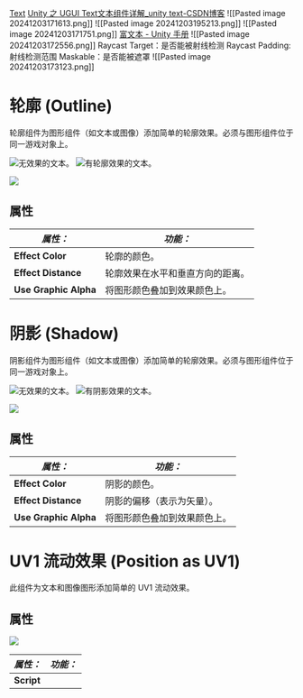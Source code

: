 [Text](file://assets/Scripts/UGUI/Lesson8_Text/Lesson8_Text.cs)
[Unity 之 UGUI Text文本组件详解_unity text-CSDN博客](https://blog.csdn.net/Czhenya/article/details/108462384)
![[Pasted image 20241203171613.png]]
![[Pasted image 20241203195213.png]]
![[Pasted image 20241203171751.png]]
[富文本 - Unity 手册](https://docs.unity3d.com/cn/2022.3/Manual/StyledText.html)
![[Pasted image 20241203172556.png]]
Raycast Target：是否能被射线检测
Raycast Padding: 射线检测范围
Maskable：是否能被遮罩
![[Pasted image 20241203173123.png]]

# 轮廓 (Outline)
轮廓组件为图形组件（如文本或图像）添加简单的轮廓效果。必须与图形组件位于同一游戏对象上。

![无效果的文本。](https://docs.unity3d.com/cn/2022.3/uploads/Main/UI_TextExample.png) ![有轮廓效果的文本。](https://docs.unity3d.com/cn/2022.3/uploads/Main/UI_OutlineExample.png)

![](https://docs.unity3d.com/cn/2022.3/uploads/Main/UI_OutlineInspector.png)

## 属性

|**_属性：_**|**_功能：_**|
|---|---|
|**Effect Color**|轮廓的颜色。|
|**Effect Distance**|轮廓效果在水平和垂直方向的距离。|
|**Use Graphic Alpha**|将图形颜色叠加到效果颜色上。|

# 阴影 (Shadow)
阴影组件为图形组件（如文本或图像）添加简单的轮廓效果。必须与图形组件位于同一游戏对象上。

![无效果的文本。](https://docs.unity3d.com/cn/2022.3/uploads/Main/UI_TextExample.png) ![有阴影效果的文本。](https://docs.unity3d.com/cn/2022.3/uploads/Main/UI_ShadowExample.png)

![](https://docs.unity3d.com/cn/2022.3/uploads/Main/UI_ShadowInspector.png)

## 属性

| **_属性：_**             | **_功能：_**      |
| --------------------- | -------------- |
| **Effect Color**      | 阴影的颜色。         |
| **Effect Distance**   | 阴影的偏移（表示为矢量）。  |
| **Use Graphic Alpha** | 将图形颜色叠加到效果颜色上。 |

# UV1 流动效果 (Position as UV1)
此组件为文本和图像图形添加简单的 UV1 流动效果。

## 属性

![](https://docs.unity3d.com/cn/2022.3/uploads/Main/UI_PositionAsUV1Inspector.png)

|**_属性：_**|**_功能：_**|
|---|---|
|**Script**||